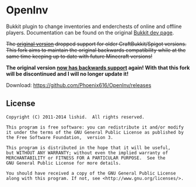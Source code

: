# OpenInv
Bukkit plugin to change inventories and enderchests of online and offline players. Documentation can be found on the original [Bukkit dev page](http://dev.bukkit.org/bukkit-plugins/openinv/).

~~The [original version](https://github.com/lishid/OpenInv) dropped support for older CraftBukkit/Spigot versions. This fork aims to maintain the original backwards compatibility while at the same time keeping up to date with future Minecraft versions!~~

**The original version [now has backwards support](https://github.com/lishid/OpenInv/releases/tag/3.0.0) again! With that this fork will be discontinued and I will no longer update it!**

Download: https://github.com/Phoenix616/OpenInv/releases

## License

```
Copyright (C) 2011-2014 lishid.  All rights reserved.

This program is free software: you can redistribute it and/or modify
it under the terms of the GNU General Public License as published by
the Free Software Foundation,  version 3.

This program is distributed in the hope that it will be useful,
but WITHOUT ANY WARRANTY; without even the implied warranty of
MERCHANTABILITY or FITNESS FOR A PARTICULAR PURPOSE.  See the
GNU General Public License for more details.

You should have received a copy of the GNU General Public License
along with this program. If not, see <http://www.gnu.org/licenses/>.
```
